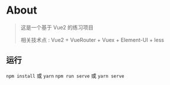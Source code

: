 # About
> 这是一个基于 Vue2 的练习项目
>
> 相关技术点 : Vue2 + VueRouter + Vuex + Element-UI + less

## 运行
`npm install` 或 `yarn`
`npm run serve` 或 `yarn serve`

